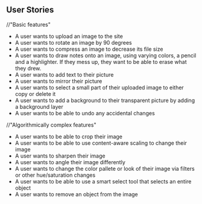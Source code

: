 ## User Stories
//"Basic features"
- A user wants to upload an image to the site
- A user wants to rotate an image by 90 degrees
- A user wants to compress an image to decrease its file size
- A user wants to draw notes onto an image, using varying colors, a pencil and a highlighter. If they mess up, they want to be able to erase what they drew.
- A user wants to add text to their picture
- A user wants to mirror their picture
- A user wants to select a small part of their uploaded image to either copy or delete it
- A user wants to add a background to their transparent picture by adding a background layer
- A user wants to be able to undo any accidental changes

//"Algorithmically complex features"
- A user wants to be able to crop their image
- A user wants to be able to use content-aware scaling to change their image
- A user wants to sharpen their image
- A user wants to angle their image differently
- A user wants to change the color pallete or look of their image via filters or other hue/saturation changes
- A user wants to be able to use a smart select tool that selects an entire object
- A user wants to remove an object from the image